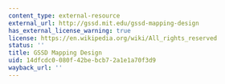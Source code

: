 ```yaml
---
content_type: external-resource
external_url: http://gssd.mit.edu/gssd-mapping-design
has_external_license_warning: true
license: https://en.wikipedia.org/wiki/All_rights_reserved
status: ''
title: GSSD Mapping Design
uid: 14dfcdc0-080f-42be-bcb7-2a1e1a70f3d9
wayback_url: ''
---
```


